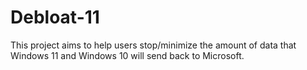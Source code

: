 # Debloat-11
This project aims to help users stop/minimize the amount of data that Windows 11 and Windows 10 will send back to Microsoft.
